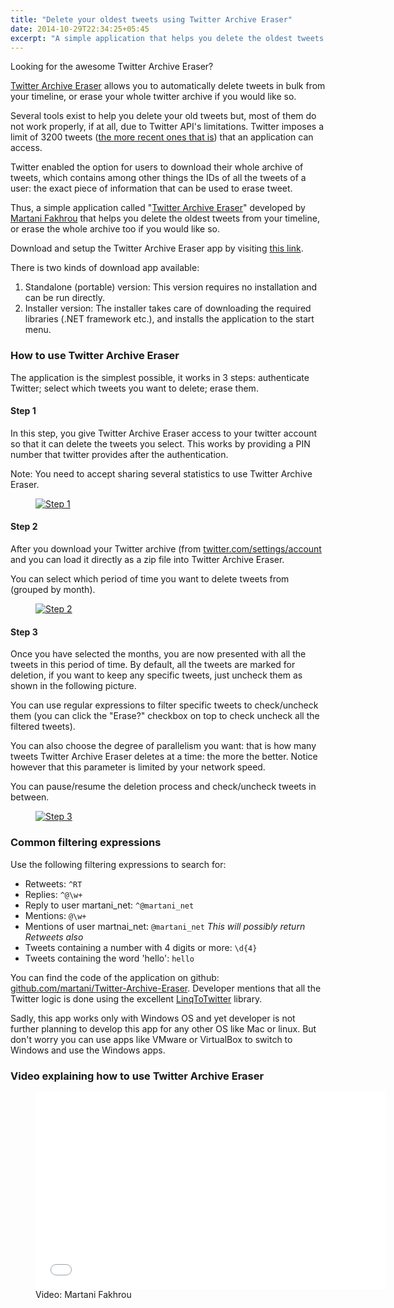 ```yaml
---
title: "Delete your oldest tweets using Twitter Archive Eraser"
date: 2014-10-29T22:34:25+05:45
excerpt: "A simple application that helps you delete the oldest tweets from your timeline, or erase the whole archive too if you would like so."
---
```


Looking for the awesome Twitter Archive Eraser?

<a href="http://martani.github.io/Twitter-Archive-Eraser" rel="nofollow">Twitter Archive Eraser</a> allows you to automatically delete tweets in bulk from your timeline, or erase your whole twitter archive if you would like so.

Several tools exist to help you delete your old tweets but, most of them do not work properly, if at all, due to Twitter API's limitations. Twitter imposes a limit of 3200 tweets (<a href="http://dev.twitter.com/overview/general/things-every-developer-should-know" rel="nofollow">the more recent ones that is</a>) that an application can access.

Twitter enabled the option for users to download their whole archive of tweets, which contains among other things the IDs of all the tweets of a user: the exact piece of information that can be used to erase tweet.

Thus, a simple application called "<a href="http://martani.github.io/Twitter-Archive-Eraser" rel="nofollow">Twitter Archive Eraser</a>" developed by <a href="http://twitter.com/martani_net" rel="nofollow">Martani Fakhrou</a> that helps you delete the oldest tweets from your timeline, or erase the whole archive too if you would like so.

Download and setup the Twitter Archive Eraser app by visiting <a href="http://martani.github.io/Twitter-Archive-Eraser" rel="nofollow">this link</a>.

There is two kinds of download app available:

1. Standalone (portable) version: This version requires no installation and can be run directly.
2. Installer version: The installer takes care of downloading the required libraries (.NET framework etc.), and installs the application to the start menu.

### How to use Twitter Archive Eraser

The application is the simplest possible, it works in 3 steps: authenticate Twitter; select which tweets you want to delete; erase them.

#### Step 1

In this step, you give Twitter Archive Eraser access to your twitter account so that it can delete the tweets you select. This works by providing a PIN number that twitter provides after the authentication.

Note: You need to accept sharing several statistics to use Twitter Archive Eraser.

<figure>
  <a href="//dl.dropboxusercontent.com/s/gvgkag10py1o3x7/20141029-twitter-archive-eraser-screenshot-step1.png">
    <img src="//dl.dropboxusercontent.com/s/gvgkag10py1o3x7/20141029-twitter-archive-eraser-screenshot-step1.png" alt="Step 1">
  </a>
</figure>

#### Step 2

After you download your Twitter archive (from <a href="http://twitter.com/settings/account" rel="nofollow">twitter.com/settings/account</a> and you can load it directly as a zip file into Twitter Archive Eraser.

You can select which period of time you want to delete tweets from (grouped by month).

<figure>
  <a href="//dl.dropboxusercontent.com/s/i4knrf5fw4obltc/20141029-twitter-archive-eraser-screenshot-step2.png">
    <img src="//dl.dropboxusercontent.com/s/i4knrf5fw4obltc/20141029-twitter-archive-eraser-screenshot-step2.png" alt="Step 2">
  </a>
</figure>

#### Step 3

Once you have selected the months, you are now presented with all the tweets in this period of time. By default, all the tweets are marked for deletion, if you want to keep any specific tweets, just uncheck them as shown in the following picture.

You can use regular expressions to filter specific tweets to check/uncheck them (you can click the "Erase?" checkbox on top to check uncheck all the filtered tweets).

You can also choose the degree of parallelism you want: that is how many tweets Twitter Archive Eraser deletes at a time: the more the better. Notice however that this parameter is limited by your network speed.

You can pause/resume the deletion process and check/uncheck tweets in between.

<figure>
  <a href="//dl.dropboxusercontent.com/s/jqjy2dvum412g0s/20141029-twitter-archive-eraser-screenshot-step3.png">
    <img src="//dl.dropboxusercontent.com/s/jqjy2dvum412g0s/20141029-twitter-archive-eraser-screenshot-step3.png" alt="Step 3">
  </a>
</figure>

### Common filtering expressions

Use the following filtering expressions to search for:

* Retweets: `^RT`
* Replies: `^@\w+`
* Reply to user martani\_net: `^@martani_net`
* Mentions: `@\w+`
* Mentions of user martnai\_net: `@martani_net`
  *This will possibly return Retweets also*
* Tweets containing a number with 4 digits or more: `\d{4}`
* Tweets containing the word 'hello': `hello`

You can find the code of the application on github: <a href="http://github.com/martani/Twitter-Archive-Eraser" rel="nofollow">github.com/martani/Twitter-Archive-Eraser</a>. Developer mentions that all the Twitter logic is done using the excellent <a href="http://linqtotwitter.codeplex.com" rel="nofollow">LinqToTwitter</a> library.

Sadly, this app works only with Windows OS and yet developer is not further planning to develop this app for any other OS like Mac or linux. But don't worry you can use apps like VMware or VirtualBox to switch to Windows and use the Windows apps.

### Video explaining how to use Twitter Archive Eraser

<figure>
  <iframe width="560" height="315" src="//www.youtube.com/embed/a01T_WPkQuU?rel=0&amp;theme=light" frameborder="0" allowfullscreen></iframe>
  <figcaption>Video: Martani Fakhrou</figcaption>
</figure>

